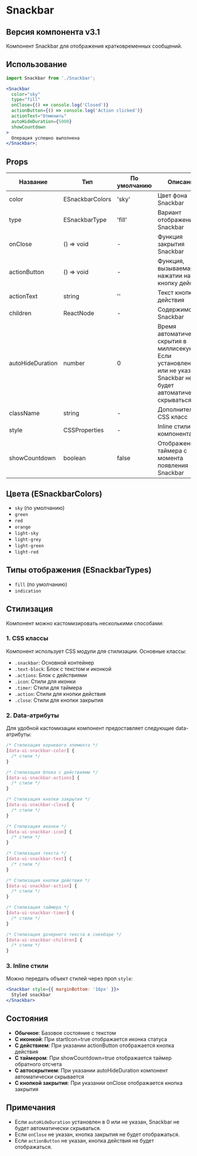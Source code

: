 # Snackbar

## Версия компонента v3.1

Компонент Snackbar для отображения кратковременных сообщений.

## Использование

```jsx
import Snackbar from './Snackbar';

<Snackbar
  color="sky"
  type="fill"
  onClose={() => console.log('Closed')}
  actionButton={() => console.log('Action clicked')}
  actionText="Отменить"
  autoHideDuration={5000}
  showCountdown
>
  Операция успешно выполнена
</Snackbar>;
```

## Props

| Название         | Тип             | По умолчанию | Описание                                                                                                                        |
|------------------|-----------------|--------------|---------------------------------------------------------------------------------------------------------------------------------|
| color            | ESnackbarColors | 'sky'        | Цвет фона Snackbar                                                                                                              |
| type             | ESnackbarType   | 'fill'       | Вариант отображения Snackbar                                                                                                    |
| onClose          | () => void      | -            | Функция закрытия Snackbar                                                                                                       |
| actionButton     | () => void      | -            | Функция, вызываемая при нажатии на кнопку действия                                                                              |
| actionText       | string          | ''           | Текст кнопки действия                                                                                                           |
| children         | ReactNode       | -            | Содержимое Snackbar                                                                                                             |
| autoHideDuration | number          | 0            | Время автоматического скрытия в миллисекундах. Если установлено в 0 или не указано, Snackbar не будет автоматически скрываться. |
| className        | string          | -            | Дополнительный CSS класс                                                                                                        |
| style            | CSSProperties   | -            | Inline стили для компонента                                                                                                     |
| showCountdown    | boolean         | false        | Отображение таймера с момента появления Snackbar                                                                                |

## Цвета (ESnackbarColors)

- `sky` (по умолчанию)
- `green`
- `red`
- `orange`
- `light-sky`
- `light-grey`
- `light-green`
- `light-red`

## Типы отображения (ESnackbarTypes)

- `fill` (по умолчанию)
- `indication`

## Стилизация

Компонент можно кастомизировать несколькими способами:

### 1. CSS классы

Компонент использует CSS модули для стилизации. Основные классы:

- `.snackbar`: Основной контейнер
- `.text-block`: Блок с текстом и иконкой
- `.actions`: Блок с действиями
- `.icon`: Стили для иконки
- `.timer`: Стили для таймера
- `.action`: Стили для кнопки действия
- `.close`: Стили для кнопки закрытия

### 2. Data-атрибуты

Для удобной кастомизации компонент предоставляет следующие data-атрибуты:

```css
/* Стилизация корневого элемента */
[data-ui-snackbar-color] {
  /* стили */
}

/* Стилизация блока с действиями */
[data-ui-snackbar-actions] {
  /* стили */
}

/* Стилизация кнопки закрытия */
[data-ui-snackbar-close] {
  /* стили */
}

/* Стилизация иконки */
[data-ui-snackbar-icon] {
  /* стили */
}

/* Стилизация текста */
[data-ui-snackbar-text] {
  /* стили */
}

/* Стилизация кнопки действия */
[data-ui-snackbar-action] {
  /* стили */
}

/* Стилизация таймера */
[data-ui-snackbar-timer] {
  /* стили */
}

/* Стилизация дочернего текста в снекбаре */
[data-ui-snackbar-children] {
  /* стили */
}
```

### 3. Inline стили

Можно передать объект стилей через проп `style`:

```jsx
<Snackbar style={{ marginBottom: '16px' }}>
  Styled snackbar
</Snackbar>
```

## Состояния

- **Обычное**: Базовое состояние с текстом
- **С иконкой**: При startIcon=true отображается иконка статуса
- **С действием**: При указании actionButton отображается кнопка действия
- **С таймером**: При showCountdown=true отображается таймер обратного отсчета
- **С автоскрытием**: При указании autoHideDuration компонент автоматически скрывается
- **С кнопкой закрытия**: При указании onClose отображается кнопка закрытия

## Примечания

- Если `autoHideDuration` установлен в 0 или не указан, Snackbar не будет автоматически скрываться.
- Если `onClose` не указан, кнопка закрытия не будет отображаться.
- Если `actionButton` не указан, кнопка действия не будет отображаться.
